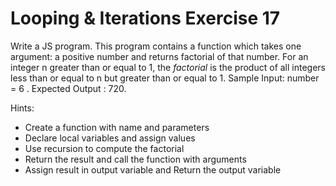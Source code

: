 # Looping & Iterations Exercise 17

Write a JS program. This program contains a function which takes one argument:
 a positive number and returns factorial of that number. For an integer n greater
  than or equal to 1, the _factorial_ is the product of all integers less than or 
  equal to n but greater than or equal to 1. 
  Sample Input: number = 6 . Expected Output : 720.

Hints:

- Create a function with name and parameters
- Declare local variables and assign values
- Use recursion to compute the factorial
- Return the result and call the function with arguments
- Assign result in output variable and Return the output variable
